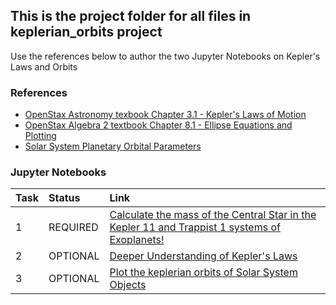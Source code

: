 ## This is the project folder for all files in keplerian_orbits project
Use the references below to author the two Jupyter Notebooks on Kepler's Laws and Orbits

### References

* [OpenStax Astronomy texbook Chapter 3.1 - Kepler's Laws of Motion](https://openstax.org/books/astronomy/pages/3-1-the-laws-of-planetary-motion)
* [OpenStax Algebra 2 textbook Chapter 8.1 - Ellipse Equations and Plotting](https://openstax.org/books/college-algebra-2e/pages/8-1-the-ellipse)
* [Solar System Planetary Orbital Parameters](https://bushastrolab.com/hub/user-redirect/git-pull?repo=https%3A%2F%2Fgithub.com%2Fdrunarayan%2Fpython4astronomy&branch=gh-pages&urlpath=lab%2Ftree%2Fpython4astronomy%2Fkeplerian_orbits%2Fsolar_system_orbits.csv?reset)

### Jupyter Notebooks

| Task | Status | Link
| :--- | :--- | :--- |
| 1 | REQUIRED | [Calculate the mass of the Central Star in the Kepler 11 and Trappist 1 systems of Exoplanets!](https://bushastrolab.com/hub/user-redirect/git-pull?repo=https%3A%2F%2Fgithub.com%2Fdrunarayan%2Fpython4astronomy&branch=gh-pages&urlpath=lab%2Ftree%2Fpython4astronomy%2Fkeplerian_orbits%2Fkeplerian_orbits.ipynb?reset)
| 2 | OPTIONAL | [Deeper Understanding of Kepler's Laws](https://bushastrolab.com/hub/user-redirect/git-pull?repo=https%3A%2F%2Fgithub.com%2Fdrunarayan%2Fpython4astronomy&branch=gh-pages&urlpath=lab%2Ftree%2Fpython4astronomy%2Fkeplerian_orbits%2Fkeplers_laws.ipynb?reset)
| 3 | OPTIONAL | [Plot the keplerian orbits of Solar System Objects](https://bushastrolab.com/hub/user-redirect/git-pull?repo=https%3A%2F%2Fgithub.com%2Fdrunarayan%2Fpython4astronomy&branch=gh-pages&urlpath=lab%2Ftree%2Fpython4astronomy%2Fkeplerian_orbits%2Fsolar_system_orbits.ipynb?reset)
